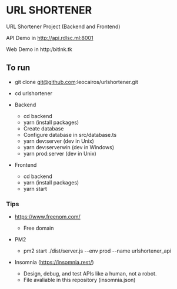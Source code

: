 # URL SHORTENER

URL Shortener Project (Backend and Frontend)

API Demo in http://api.rdlsc.ml:8001

Web Demo in http:/bitlnk.tk

## To run

  * git clone git@github.com:leocairos/urlshortener.git
  * cd urlshortener 

* Backend
  * cd backend 
  * yarn (install packages)
  * Create database
  * Configure database in src/database.ts
  * yarn dev:server (dev in Unix)
  * yarn dev:serverwin (dev in Windows)
  * yarn prod:server (dev in Unix)

* Frontend
  * cd backend 
  * yarn (install packages)
  * yarn start

### Tips

* https://www.freenom.com/
  * Free domain

* PM2
  * pm2 start ./dist/server.js --env prod --name urlshortener_api

* Insomnia (https://insomnia.rest/)
  * Design, debug, and test APIs like a human, not a robot.
  * File avaliable in this repository (insomnia.json)